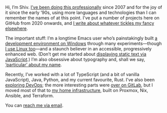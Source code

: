 Hi, I’m Shiv. [I’ve been doing this professionally](https://shivjm.blog/available-to-consult/) since 2007 and for the joy of it since the early ’90s, using more languages and technologies than I can remember the names of at this point. I’ve put a number of projects here on GitHub from 2020 onwards, and [I write about whatever tickles my fancy elsewhere](https://shivjm.blog/).

The important stuff: I’m a longtime Emacs user who’s painstakingly built [a development environment on Windows](https://github.com/shivjm-rc/configure-environment) through many experiments—though [I use Linux too](https://shivjm.blog/a-second-computer-to-escape-the-first/)—and a staunch believer in an accessible, progressively enhanced web. (Don’t get me started about [displaying static text via JavaScript](https://shivjm.blog/your-javascript-only-website-sucks/).) I’m also obsessive about typography and, shall we say, [‘particular’ about my name](https://shivjm.name/).

Recently, I’ve worked with a lot of TypeScript (and a bit of vanilla JavaScript), Java, Python, and my current favourite, Rust. I’ve also been [exploring DevOps](https://shivjm.blog/the-death-and-rebirth-of-a-cluster/introduction/); the more interesting parts were [over on GitLab](https://gitlab.com/shivjm-www/infrastructure), but I moved most of that to [my home infrastructure](https://gitlab.com/kehkashan/kehkashan), built on Proxmox, Nix, Ansible, and Terraform.

You can [reach me via email](mailto:shiv@shivjm.in).
